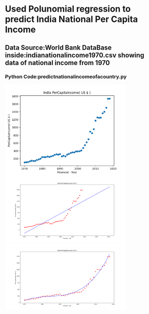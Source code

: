 <h1> Used Polunomial regression to predict India National Per Capita Income</h1>
<h2>Data Source:World Bank DataBase inside:indianationalincome1970.csv showing data of national income from 1970</h2>
<h3>Python Code:predictnationalincomeofacountry.py </h3>

<img src='percapitaincomeindia.png' width=400px>
<img src='predictedindianationalincome.png' width=400px>
<img src='percapita.png' width=400px>
